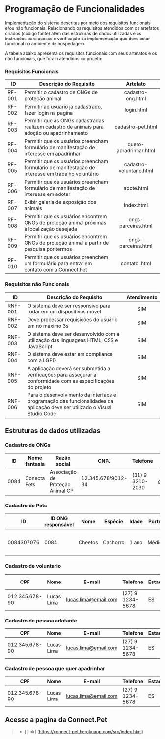 # Programação de Funcionalidades

Implementação do sistema descritas por meio dos requisitos funcionais e/ou não funcionais. Relacionando os requisitos atendidos com os artefatos criados (código fonte) além das estruturas de dados utilizadas e as instruções para acesso e verificação da implementação que deve estar funcional no ambiente de hospedagem.


A tabela abaixo apresenta os requisitos funcionais com seus artefatos e os não funcionais, que foram atendidos no projeto:

### Requisitos Funcionais

|ID    | Descrição do Requisito  | Artefato |
|------|-----------------------------------------|:----:|
|RF-001| Permitir o cadastro de ONGs de proteção animal | cadastro-ong.html | 
|RF-002| Permitir ao usuario já cadastrado, fazer login na pagina | login.html |
|RF-003| Permitir que as ONGs cadastradas realizem cadastro de animais para adoção ou apadrinhamento | cadastro-pet.html |
|RF-004| Permitir que os usuários preencham formulário de manifestação de interesse em apadrinhar | quero-apradrinhar.html |
|RF-005| Permitir que os usuários preencham formulário de manifestação de interesse em trabalho voluntário | cadastro-voluntario.html |
|RF-006| Permitir que os usuários preencham formulário de manifestação de interesse em adotar | adote.html |
|RF-007| Exibir galeria de exposição dos animais | index.html |
|RF-008| Permitir que os usuários encontrem ONGs de proteção animal próximas à localização desejada | ongs-parceiras.html |
|RF-009| Permitir que os usuários encontrem ONGs de proteção animal a partir de pesquisa por termos | ongs-parceiras.html |
|RF-010| Permitir que os usuários preenchem um formulário para entrar em contato com a Connect.Pet | contato .html |


### Requisitos não Funcionais

|ID     | Descrição do Requisito  | Atendimento |
|-------|-------------------------|:----:|
|RNF-001| O sistema deve ser responsivo para rodar em um dispositivos móvel | SIM |
|RNF-002| Deve processar requisições do usuário em no máximo 3s | SIM |
|RNF-003| O sistema deve ser desenvolvido com a utilização das linguagens HTML, CSS e JavaScript | SIM |
|RNF-004| O sistema deve estar em compliance com a LGPD | SIM |
|RNF-005| A aplicação deverá ser submetida a verificações para assegurar a conformidade com as especificações do projeto | SIM |
|RNF-006| Para o desenvolvimento da interface e programação das funcionalidades da aplicação deve ser utilizado o Visual Studio Code | SIM |

## Estruturas de dados utilizadas

### Cadastro de ONGs

| ID |  Nome fantasia  | Razão social | CNPJ | Telefone | E-mail | Facebook | Instagram | Estado | Cidade | Bairro | Endereço | Logo |
|---|---|---|---|---|---|---|---|---|---|---|---|---|
| 0084 | Conecta Pets | Associação de Proteção Animal CP | 12.345.678/9012-34 | (31) 9 3210-2030 | conectapets@gmail.com | /conectapets | @conectapets | MG | Belo Horizonte | Santo Antônio | Rua Congonhas, 106 | (Anexo) |

### Cadastro de Pets

| ID |  ID ONG responsável | Nome | Espécie | Idade | Porte | Condição especial | Descrição | Imagem|
|---|---|---|---|---|---|---|---|---|
| 0084307076 | 0084 | Cheetos | Cachorro | 1 ano | Médio | Adoção conjunta | Cheetos é um cachorro alegre... | (Anexo) |

### Cadastro de voluntario

| CPF | Nome | E-mail | Telefone | Estado | Cidade | ID ONG |
|---|---|---|---|---|---|---|
| 012.345.678-90 | Lucas Lima | lucas.lima@email.com | (27) 9 1234-5678 | ES | Vila Velha | 0084 |

### Cadastro de pessoa adotante

| CPF | Nome | E-mail | Telefone | Estado | Cidade | ID Pet |
|---|---|---|---|---|---|---|
| 012.345.678-90 | Lucas Lima | lucas.lima@email.com | (27) 9 1234-5678 | ES | Vila Velha | 0084307076 |

### Cadastro de pessoa que quer apadrinhar

| CPF | Nome | E-mail | Telefone | Estado | Cidade | ID Pet |
|---|---|---|---|---|---|---|
| 012.345.678-90 | Lucas Lima | lucas.lima@email.com | (27) 9 1234-5678 | ES | Vila Velha | 0084307076 |

## Acesso a pagina da Connect.Pet

> - [Link] (https://connect-pet.herokuapp.com/src/index.html)

<!-- > **Links Úteis**:
>
> - [Trabalhando com HTML5 Local Storage e JSON](https://www.devmedia.com.br/trabalhando-com-html5-local-storage-e-json/29045)
> - [JSON Tutorial](https://www.w3resource.com/JSON)
> - [JSON Data Set Sample](https://opensource.adobe.com/Spry/samples/data_region/JSONDataSetSample.html)
> - [JSON - Introduction (W3Schools)](https://www.w3schools.com/js/js_json_intro.asp)
> - [JSON Tutorial (TutorialsPoint)](https://www.tutorialspoint.com/json/index.htm) -->
